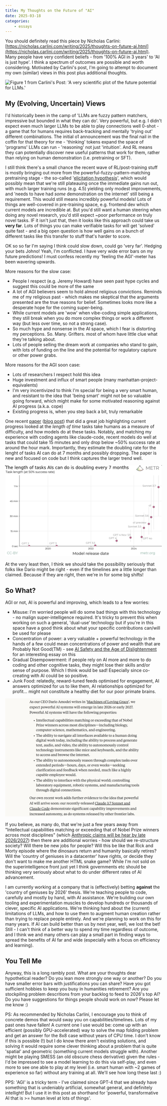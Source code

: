 ```yaml
---
title: My Thoughts on the Future of "AI"
date: 2025-03-18
categories: 
    - essays
---
```


You should definitely read this piece by Nicholas Carlini: [https://nicholas.carlini.com/writing/2025/thoughts-on-future-ai.html](https://nicholas.carlini.com/writing/2025/thoughts-on-future-ai.html).
Many people have very confident beliefs - from '100% AGI in 3 years' to 'AI is just hype'. I think a spectrum of outcomes are possible and worth considering. Motivated by Carlini's post, I'm going to attempt to document my own (similar) views in this post plus additional thoughts.

![Figure 1 from Carlini's Post: 'A very scientific plot of the future potential for LLMs.'](https://nicholas.carlini.com/writing/2025/maybe_future.png)

## My (Evolving, Uncertain) Views

I'd historically been in the camp of 'LLMs are fuzzy pattern matchers, impressive but bounded in what they can do'. Very powerful, but e.g. I didn't expect even much larger LLMs to be able to play connections well 0-shot - a game that for humans requires back-tracking and mentally 'trying out' different combinations.
The initial o1 announcement was the final nail in the coffin for that theory for me - 'thinking' tokens expand the  space of 'programs' LLMs can run - 'reasoning' not just 'intuition'. And RL means they can potentially discover new useful patterns that work for them, rather than relying on human demonstration (i.e. pretraining or SFT).

I still think there's a small chance the recent wave of RL/post-training stuff is mostly bringing out more from the powerful-fuzzy-pattern-matching pretraining stage - the so-called '[elicitation hypothesis](https://www.interconnects.ai/p/elicitation-theory-of-post-training)', which would possibly mean that we're still plateauing once the immediate gains run out, with much larger training runs (e.g. 4.5) yielding only modest improvements, and 'needs to have had *some* demonstration on the internet' still being a requirement. This would still means incredibly powerful models! Lots of things are well-covered in pre-training space, e.g. frontend dev which current models are incredible at. But you'd still want a human steering when doing any novel research, you'd still expect ~poor performance on truly novel tasks. IF it isn't just that, then it looks like this approach could take us **very far**. Lots of things you can make verifiable tasks for will get 'solved' quite fast - and a big open question is how well gains on a bunch of different tasks like this transfer to stuff that's harder to score.

OK so so far I'm saying I think could slow down, could go 'very far'. Hedging your bets Johno! Yeah, I'm conflicted. I have very wide error bars on my future predictions! I must confess recently my 'feeling the AGI'-meter has been wavering upwards.

More reasons for the slow case:

- People I respect (e.g. Jeremy Howard) have seen past hype cycles and suggest this could be more of the same
- A lot of AGI believers seem to hold almost religious convictions. Reminds me of my religious past - which makes me skeptical that the arguments presented are the true reasons for belief. Sometimes looks more like a desperate hope for the coming super-being.
- While current models are 'wow' when vibe-coding simple applications, they still break when you do more complex things or work a different way (but less over time, so not a strong case).
- So much hype and nonsense in the AI space, which I fear is distorting my perceptions. So. Many. Grifters. most of whom have little clue what they're talking about.
- Lots of people selling the dream work at companies who stand to gain, with lots of funding on the line and the potential for regulatory capture or other power grabs.

More reasons for the AGI soon case:

- Lots of researchers I respect hold this idea
- Huge investment and influx of smart people (many manhattan-project-equivalents)
- I'm very incentivized to think I'm special for being a very smart human, and resistant to the idea that 'being smart' might not be so valuable going forward, which might make for some motivated reasoning against AI progress (a.k.a. cope)
- Existing progress is, when you step back a bit, truly remarkable

One recent [paper](https://arxiv.org/abs/2503.14499) ([blog post](https://metr.org/blog/2025-03-19-measuring-ai-ability-to-complete-long-tasks/)) that did a great job highlighting current progress looked at the *length of time* tasks take humans as a measure of difficulty, and how models do at these tasks. Notably, and matching my experience with coding agents like claude-code, recent models do well at tasks that could take 15 minutes and only drop below ~50% success rate at around the hour mark. Importantly, they estimate the doubling rate for the lenght of tasks AI can do at 7 months and possibly dropping. The paper is new and focused on code but I think captures the larger trend well.

![Figure from the blog post](task_success_rate.png)

At the very least then, I think we should take the possibility seriously that folks like Dario might be right - even if the timelines are a little longer than claimed. Because if they are right, then we're in for some big shifts!

## So What?

AGI or not, AI is powerful and improving, which leads to a few worries:

- Misuse: I'm worried people will do some bad things with this technology - no malign super-intelligence required. It's tricky to prevent this when working on such a general, 'dual-use' technology but if you're in this space have a good think about what your specific contributions can/will be used for please
- Concentration of power: a very valuable + powerful technology in the hands of a few could mean concentrations of power and wealth that are Probably Not Good(TM) - see [AI Safety and the Age of Dislightenment](https://www.fast.ai/posts/2023-11-07-dislightenment.html) for an interesting essay on this
- Gradual Disempowerment: if people rely on AI more and more to do coding and other cognitive tasks, they might lose their skills and/or sense of purpose. Which I think would be sad! Especially since co-creating with AI could be so positive.
- Junk Food: relatedly, reward-tuned feeds optimised for engagement, AI answers optimized for us to like them, AI relationships optimized for profit... might not constitute a healthy diet for our poor primate brains.

![From Anthropic's recent [post](https://www.anthropic.com/news/anthropic-s-recommendations-ostp-u-s-ai-action-plan)](anthropic_views.png)

If you believe, as many do, that we're just a few years away from "Intellectual capabilities matching or exceeding that of Nobel Prize winners across most disciplines" (which [Anthropic claims will be hear by late 2026/2027](https://www.anthropic.com/news/anthropic-s-recommendations-ostp-u-s-ai-action-plan)) then there are additional worries - how should we re-structure society? Will there be new jobs for people? Will this be like that Rick and Morty episode where the dinosaurs return and humanity basically retires? Will the 'country of geniuses in a datacenter' have rights, or decide they don't want to make me another HTML snake game? While I'm not sold on the superintelligence front just yet I think governments etc should be thinking very seriously about what to do under different rates of AI advancement.

I am currently working at a company that is (effectively) betting **against** the 'country of geniuses by 2026' thesis. We're teaching people to code, carefully and mostly by hand, with AI assistance. We're building our own tooling and experimentation muscles to develop hundreds or thousands of clever, specific AI applications. We're thinking hard about the (current) limitations of LLMs, and how to use them to augment human creation rather than trying to replace people entirely. And we're planning to work on this for many years. If AI can build better than us by next year, well, we lost the bet! Still - I can't think of a better way to spend my time regardless of outcome, and I think we and many others can play a small part in finding ways to spread the benefits of AI far and wide (especially with a focus on efficiency and learning).

## You Tell Me

Anyway, this is a long rambly post. What are your thoughts dear hypothetical reader? Do you lean more strongly one way or another? Do you have smaller error bars with justifications you can share? Have you got sufficient hobbies to keep you busy in humanities retirement? Are you stockpiling problem descritions from your backlog to feed to 2026's top AI? Do you have suggestions for things people should work on *now*? Please let me know :)

PS: As recommended by Nicholas Carlini, I encourage you to think of concrete demos that would sway you on capabilities/timelines. Lots of my past ones have fallen! A current one I use would be: come up with an efficient (possibly GPU-accelerated) way to solve the map folding problem and get an answer for the 8x8 case without years of CPU time. I don't know if this is possible (!) but I do know there aren't existing solutions, and solving it would require some clever thinking about a problem that is quite 'spatial' and geometric (something current models struggle with). Another might be playing SMESS (an old obscure chess derivative) given the rules - I'd be impressed to see a model learning to do this via self-play, and even more to see one able to play at my level (i.e. smart human with ~2 games of experience so far) without any training at all. We'll see how long these last :)

PPS: 'AGI' is a tricky term - I've claimed since GPT-4 that we already have something that is undeniably artificial, somewhat general, and definitely intellight! But I use it in this post as shorthand for 'powerful, transformative AI that is >= human level at lots of things'.